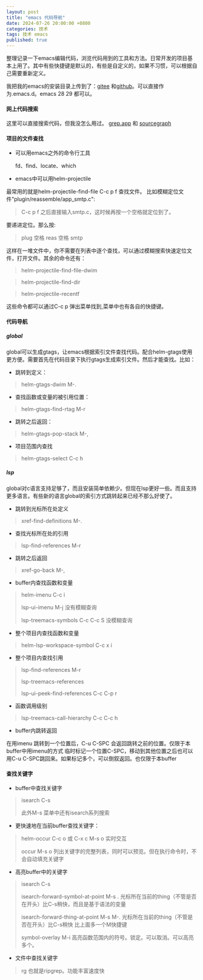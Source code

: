 ```yaml
---
layout: post
title: "emacs 代码导航"
date: 2024-07-26 20:00:00 +0800
categories: 技术
tags: 技术 emacs
published: true
---
```


整理记录一下emacs编辑代码，浏览代码用到的工具和方法。日常开发的项目基本上用了。其中有些快捷键是默认的，有些是自定义的，如果不习惯，可以根据自己需要重新定义。

我把我的emacs的安装目录上传到了：[gitee](https://gitee.com/chunhui_true/dot.emacs.d) 和[github](https://github.com/chunhuitrue/dot.emacs.d)。可以直接作为.emacs.d。emacs 28 29 都可以。


#### 网上代码搜索

这里可以直接搜索代码，但我没怎么用过。
[grep.app](https://grep.app/) 和 [sourcegraph](https://sourcegraph.com/search)

#### 项目的文件查找

* 可以用emacs之外的命令行工具

  fd、find、locate、which

* emacs中可以用helm-projectile

最常用的就是helm-projectile-find-file C-c p f 查找文件。
比如模糊定位文件"plugin/reassemble/app_smtp.c":
> C-c p f 之后直接输入smtp.c，这时候再按一个空格就定位到了。

要递进定位。那么按:
> plug 空格 reas 空格  smtp

这样在一堆文件中，你不需要在列表中逐个查找，可以通过模糊搜索快速定位文件，打开文件。其余的命令还有：
> helm-projectile-find-file-dwim

> helm-projectile-find-dir

> helm-projectile-recentf

这些命令都可以通过C-c p 弹出菜单找到,菜单中也有各自的快捷键。

#### 代码导航

##### global

global可以生成gtags，让emacs根据索引文件查找代码。配合helm-gtags使用更方便。需要首先在代码目录下执行gtags生成索引文件。然后才能查找。比如：

* 跳转到定义：
> helm-gtags-dwim  M-.

* 查找函数或变量的被引用位置：
> helm-gtags-find-rtag M-r

* 跳转之后返回：
> helm-gtags-pop-stack M-,

* 项目范围内查找
> helm-gtags-select C-c h

##### lsp

global对c语言支持足够了，而且安装简单依赖少。但现在lsp更好一些。而且支持更多语言。有些新的语言global的索引方式跳转起来已经不那么好使了。

* 跳转到光标所在处定义
> xref-find-definitions M-.

* 查找光标所在处的引用
> lsp-find-references M-r

* 跳转之后返回
> xref-go-back M-,

* buffer内查找函数和变量
> helm-imenu C-c i
>
> lsp-ui-imenu M-j  没有模糊查询
>
> lsp-treemacs-symbols C-c C-c S  没模糊查询

* 整个项目内查找函数和变量
>  helm-lsp-workspace-symbol  C-c x i

* 整个项目内查找引用
> lsp-find-references M-r
>
> lsp-treemacs-references
>
> lsp-ui-peek-find-references C-c C-p r

* 函数调用级别
> lsp-treemacs-call-hierarchy C-c C-c h

* buffer内跳转返回

在用imenu 跳转到一个位置后，C-u C-SPC 会返回跳转之前的位置。仅限于本buffer中用imenu的方式
临时标记一个位置C-SPC，移动到其他位置之后也可以用C-u C-SPC跳回来。如果标记多个，可以倒叙返回。也仅限于本buffer

#### 查找关键字

* buffer中查找关键字
> isearch C-s
>
> 此外M-s 菜单中还有isearch系列搜索

* 更快速地在当前buffer查找关键字：
> helm-occur   C-c o 或 C-x c M-s o  实时交互
>
> occur  M-s o  列出关键字的完整列表，同时可以预览。但在执行命令时，不会自动填充关键字

* 高亮buffer中的关键字
> isearch C-s
>
> isearch-forward-symbol-at-point M-s .   光标所在当前的thing（不管是否在开头）比C-s稍快，而且是基于语法的变量
>
> isearch-forward-thing-at-point  M-s M-. 光标所在当前的thing（不管是否在开头）比C-s稍快 比上面多一个M快捷键
>
> symbol-overlay  M-i  高亮函数范围内的符号。锁定。可以取消。可以高亮多个。


* 文件中查找关键字
> rg 也就是ripgrep。功能丰富速度快
